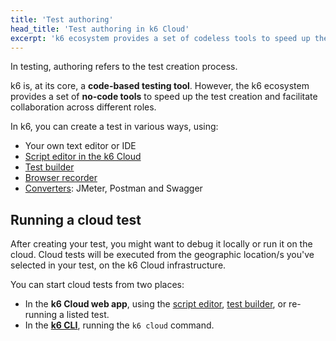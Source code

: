 ```yaml
---
title: 'Test authoring'
head_title: 'Test authoring in k6 Cloud'
excerpt: 'k6 ecosystem provides a set of codeless tools to speed up the test creation and facilitate collaboration across different roles.'
---
```


In testing, authoring refers to the test creation process. 

k6 is, at its core, a **code-based testing tool**. However, the k6 ecosystem provides a set of **no-code tools** to speed up the test creation and facilitate collaboration across different roles.

In k6, you can create a test in various ways, using:

- Your own text editor or IDE
- [Script editor in the k6 Cloud](/cloud/creating-and-running-a-test/script-editor)
- [Test builder](/test-authoring/test-builder)
- [Browser recorder](/test-authoring/recording-a-session/browser-recorder)
- [Converters](/integrations#converters): JMeter, Postman and Swagger

## Running a cloud test

After creating your test, you might want to debug it locally or run it on the cloud. Cloud tests will be executed from the geographic location/s you've selected in your test, on the k6 Cloud infrastructure. 

You can start cloud tests from two places:

- In the **k6 Cloud web app**, using the [script editor](/cloud/creating-and-running-a-test/script-editor), [test builder](/test-authoring/test-builder), or re-running a listed test.
- In the [**k6 CLI**](/cloud/creating-and-running-a-test/cloud-tests-from-the-cli), running the `k6 cloud` command.
